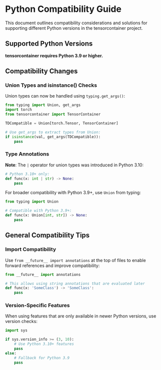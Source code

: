 # Python Compatibility Guide

This document outlines compatibility considerations and solutions for supporting different Python versions in the tensorcontainer project.

## Supported Python Versions

**tensorcontainer requires Python 3.9 or higher.**

## Compatibility Changes

### Union Types and isinstance() Checks

Union types can now be handled using `typing.get_args()`:

```python
from typing import Union, get_args
import torch
from tensorcontainer import TensorContainer

TDCompatible = Union[torch.Tensor, TensorContainer]

# Use get_args to extract types from Union:
if isinstance(val, get_args(TDCompatible)):
    pass
```

### Type Annotations

**Note**: The `|` operator for union types was introduced in Python 3.10:

```python
# Python 3.10+ only:
def func(x: int | str) -> None:
    pass
```

For broader compatibility with Python 3.9+, use `Union` from typing:

```python
from typing import Union

# Compatible with Python 3.9+:
def func(x: Union[int, str]) -> None:
    pass
```

## General Compatibility Tips

### Import Compatibility

Use `from __future__ import annotations` at the top of files to enable forward references and improve compatibility:

```python
from __future__ import annotations

# This allows using string annotations that are evaluated later
def func(x: 'SomeClass') -> 'SomeClass':
    pass
```

### Version-Specific Features

When using features that are only available in newer Python versions, use version checks:

```python
import sys

if sys.version_info >= (3, 10):
    # Use Python 3.10+ features
    pass
else:
    # Fallback for Python 3.9
    pass
```

